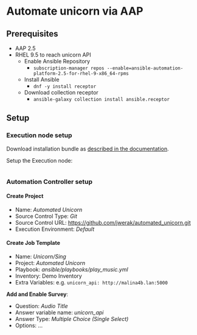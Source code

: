 # Automate unicorn via AAP

## Prerequisites

- AAP 2.5
- RHEL 9.5 to reach unicorn API
  - Enable Ansible Repository
    - `subscription-manager repos --enable=ansible-automation-platform-2.5-for-rhel-9-x86_64-rpms`
  - Install Ansible
    - `dnf -y install receptor`
  - Download collection receptor
    - `ansible-galaxy collection install ansible.receptor`

## Setup

### Execution node setup

Download installation bundle as [described in the documentation](https://docs.redhat.com/en/documentation/red_hat_ansible_automation_platform/2.5/html/installing_on_openshift_container_platform/operator-add-execution-nodes_operator-platform-doc#operator-add-execution-nodes_operator-platform-doc).

Setup the Execution node:

```bash

```

### Automation Controller setup

#### Create Project

- Name: *Automated Unicorn*
- Source Control Type: *Git*
- Source Control URL: https://github.com/jwerak/automated_unicorn.git
- Execution Environment: *Default*

#### Create Job Template

- Name: *Unicorn/Sing*
- Project: *Automated Unicorn*
- Playbook: *ansible/playbooks/play_music.yml*
- Inventory: Demo Inventory
- Extra Variables: e.g. `unicorn_api: http://malina4b.lan:5000`

**Add and Enable Survey**:

- Question: *Audio Title*
- Answer variable name: *unicorn_api*
- Answer Type: *Multiple Choice (Single Select)*
- Options: ...
